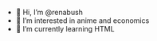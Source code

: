 - 👋 Hi, I’m @renabush
- 👀 I’m interested in anime and economics
- 🌱 I’m currently learning HTML

<!---
renabush/renabush is a ✨ special ✨ repository because its `README.md` (this file) appears on your GitHub profile.
You can click the Preview link to take a look at your changes.
--->
